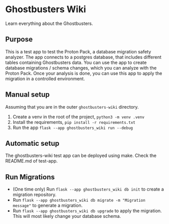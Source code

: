 # Ghostbusters Wiki
Learn everything about the Ghostbusters. 

## Purpose
This is a test app to test the Proton Pack, a database migration safety analyzer. The app
connects to a postgres database, that includes different tables containing Ghostbusters data.
You can use the app to create database migrations / schema changes, which you can analyze
with the Proton Pack. Once your analysis is done, you can use this app to apply the migration
in a controlled environment.

## Manual setup
Assuming that you are in the outer `ghostbusters-wiki` directory.
1. Create a venv in the root of the project, `python3 -m venv .venv`
2. Install the requirements, `pip install -r requirements.txt`
3. Run the app `flask --app ghostbusters_wiki run --debug`

## Automatic setup
The ghostbusters-wiki test app can be deployed using make. Check the README.md of test-app.

## Run Migrations
- (One time only) Run `flask --app ghostbusters_wiki db init` to create a migration repository.
- Run `flask --app ghostbusters_wiki db migrate -m "Migration message"` to generate a migration.
- Run `flask --app ghostbusters_wiki db upgrade` to apply the migration. This will most likely change your database schema.